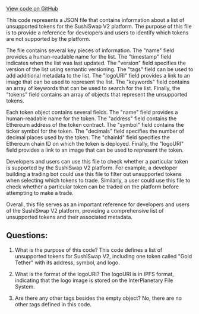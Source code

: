 [View code on GitHub](zoo-labs/zoo/blob/master/core/src/constants/token-lists/sushiswap-v2-unsupported.tokenlist.json)

This code represents a JSON file that contains information about a list of unsupported tokens for the SushiSwap V2 platform. The purpose of this file is to provide a reference for developers and users to identify which tokens are not supported by the platform. 

The file contains several key pieces of information. The "name" field provides a human-readable name for the list. The "timestamp" field indicates when the list was last updated. The "version" field specifies the version of the list using semantic versioning. The "tags" field can be used to add additional metadata to the list. The "logoURI" field provides a link to an image that can be used to represent the list. The "keywords" field contains an array of keywords that can be used to search for the list. Finally, the "tokens" field contains an array of objects that represent the unsupported tokens. 

Each token object contains several fields. The "name" field provides a human-readable name for the token. The "address" field contains the Ethereum address of the token contract. The "symbol" field contains the ticker symbol for the token. The "decimals" field specifies the number of decimal places used by the token. The "chainId" field specifies the Ethereum chain ID on which the token is deployed. Finally, the "logoURI" field provides a link to an image that can be used to represent the token.

Developers and users can use this file to check whether a particular token is supported by the SushiSwap V2 platform. For example, a developer building a trading bot could use this file to filter out unsupported tokens when selecting which tokens to trade. Similarly, a user could use this file to check whether a particular token can be traded on the platform before attempting to make a trade. 

Overall, this file serves as an important reference for developers and users of the SushiSwap V2 platform, providing a comprehensive list of unsupported tokens and their associated metadata.
## Questions: 
 1. What is the purpose of this code?
   This code defines a list of unsupported tokens for SushiSwap V2, including one token called "Gold Tether" with its address, symbol, and logo.

2. What is the format of the logoURI?
   The logoURI is in IPFS format, indicating that the logo image is stored on the InterPlanetary File System.

3. Are there any other tags besides the empty object?
   No, there are no other tags defined in this code.